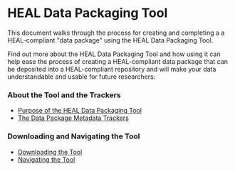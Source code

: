 # HEAL Data Packaging Tool

This document walks through the process for creating and completing a a HEAL-compliant "data package" using the HEAL Data Packaging Tool.

Find out more about the HEAL Data Packaging Tool and how using it can help ease the process of creating a HEAL-compliant data package that can be deposited into a HEAL-compliant repository and will make your data understandable and usable for future researchers:

### About the Tool and the Trackers
* [Purpose of the HEAL Data Packaging Tool](about/purpose.md)
* [The Data Package Metadata Trackers](about/trackers.md)


### Downloading and Navigating the Tool
* [Downloading the Tool](about/start.md)
* [Navigating the Tool](about/nav.md)